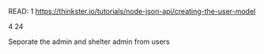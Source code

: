 READ:
1	https://thinkster.io/tutorials/node-json-api/creating-the-user-model

4 24

Seporate the admin and shelter admin from users